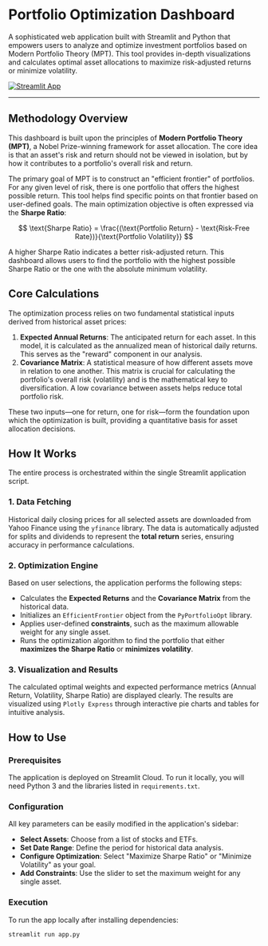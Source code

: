 # Portfolio Optimization Dashboard

A sophisticated web application built with Streamlit and Python that empowers users to analyze and optimize investment portfolios based on Modern Portfolio Theory (MPT). This tool provides in-depth visualizations and calculates optimal asset allocations to maximize risk-adjusted returns or minimize volatility.

[![Streamlit App](https://static.streamlit.io/badges/streamlit_badge_black_white.svg)](https://portfolio-optimizer-dashboard.streamlit.app/)

---

## Methodology Overview

This dashboard is built upon the principles of **Modern Portfolio Theory (MPT)**, a Nobel Prize-winning framework for asset allocation. The core idea is that an asset's risk and return should not be viewed in isolation, but by how it contributes to a portfolio's overall risk and return.

The primary goal of MPT is to construct an "efficient frontier" of portfolios. For any given level of risk, there is one portfolio that offers the highest possible return. This tool helps find specific points on that frontier based on user-defined goals. The main optimization objective is often expressed via the **Sharpe Ratio**:

$$
\text{Sharpe Ratio} = \frac{(\text{Portfolio Return} - \text{Risk-Free Rate})}{\text{Portfolio Volatility}}
$$

A higher Sharpe Ratio indicates a better risk-adjusted return. This dashboard allows users to find the portfolio with the highest possible Sharpe Ratio or the one with the absolute minimum volatility.

## Core Calculations

The optimization process relies on two fundamental statistical inputs derived from historical asset prices:

1.  **Expected Annual Returns**: The anticipated return for each asset. In this model, it is calculated as the annualized mean of historical daily returns. This serves as the "reward" component in our analysis.
2.  **Covariance Matrix**: A statistical measure of how different assets move in relation to one another. This matrix is crucial for calculating the portfolio's overall risk (volatility) and is the mathematical key to diversification. A low covariance between assets helps reduce total portfolio risk.

These two inputs—one for return, one for risk—form the foundation upon which the optimization is built, providing a quantitative basis for asset allocation decisions.

## How It Works

The entire process is orchestrated within the single Streamlit application script.

### 1. Data Fetching

Historical daily closing prices for all selected assets are downloaded from Yahoo Finance using the `yfinance` library. The data is automatically adjusted for splits and dividends to represent the **total return** series, ensuring accuracy in performance calculations.

### 2. Optimization Engine

Based on user selections, the application performs the following steps:

-   Calculates the **Expected Returns** and the **Covariance Matrix** from the historical data.
-   Initializes an `EfficientFrontier` object from the `PyPortfolioOpt` library.
-   Applies user-defined **constraints**, such as the maximum allowable weight for any single asset.
-   Runs the optimization algorithm to find the portfolio that either **maximizes the Sharpe Ratio** or **minimizes volatility**.

### 3. Visualization and Results

The calculated optimal weights and expected performance metrics (Annual Return, Volatility, Sharpe Ratio) are displayed clearly. The results are visualized using `Plotly Express` through interactive pie charts and tables for intuitive analysis.

## How to Use

### Prerequisites

The application is deployed on Streamlit Cloud. To run it locally, you will need Python 3 and the libraries listed in `requirements.txt`.

### Configuration

All key parameters can be easily modified in the application's sidebar:

-   **Select Assets**: Choose from a list of stocks and ETFs.
-   **Set Date Range**: Define the period for historical data analysis.
-   **Configure Optimization**: Select "Maximize Sharpe Ratio" or "Minimize Volatility" as your goal.
-   **Add Constraints**: Use the slider to set the maximum weight for any single asset.

### Execution

To run the app locally after installing dependencies:
```bash
streamlit run app.py

